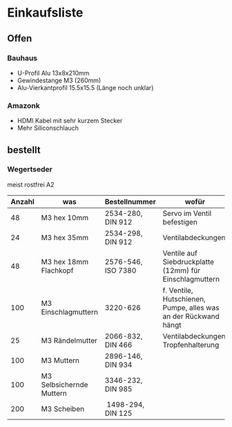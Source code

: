 # Einkaufsliste

## Offen

### Bauhaus

* U-Profil Alu 13x8x210mm 
* Gewindestange M3 (260mm)
* Alu-Vierkantprofil 15.5x15.5 (Länge noch unklar)

### Amazonk

* HDMI Kabel mit sehr kurzem Stecker
* Mehr Siliconschlauch

## bestellt
### Wegertseder
meist rostfrei A2

| Anzahl | was | Bestellnummer | wofür
| --- | --- | --- | --- |
| 48  |M3 hex 10mm | 2534-280, DIN 912 | Servo im Ventil befestigen |
| 24 | M3 hex 35mm | 2534-298, DIN 912 | Ventilabdeckungen
| 48  |M3 hex 18mm Flachkopf| 2576-546, ISO 7380 | Ventile auf Siebdruckplatte (12mm) für Einschlagmuttern|
| 100 |M3 Einschlagmuttern | 3220-626 | f. Ventile, Hutschienen, Pumpe, alles was an der Rückwand hängt 
| 25 | M3 Rändelmutter | 2066-832, DIN 466 | Ventilabdeckungen, Tropfenhalterung
| 100 | M3 Muttern | 2896-146, DIN 934 | |
| 100 | M3 Selbsichernde Muttern| 3346-232, DIN 985| |
| 200 | M3 Scheiben | 1498-294, DIN 125  | |
